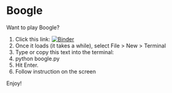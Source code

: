 # Boogle
Want to play Boogle?

1. Click this link: [![Binder](https://mybinder.org/badge_logo.svg)](https://mybinder.org/v2/gh/kajpeterson/Boogle/HEAD)
2. Once it loads (it takes a while), select File > New > Terminal
3. Type or copy this text into the terminal:
4. python boogle.py
5. Hit Enter.
6. Follow instruction on the screen

Enjoy!
